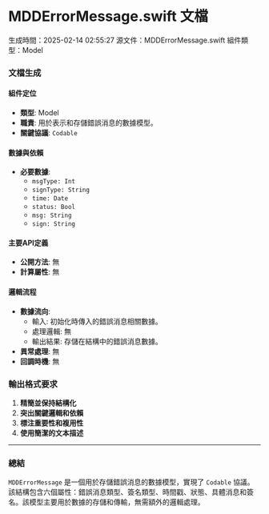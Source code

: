 # MDDErrorMessage.swift 文檔
生成時間：2025-02-14 02:55:27
源文件：MDDErrorMessage.swift
組件類型：Model

### 文檔生成

#### 組件定位
- **類型**: Model
- **職責**: 用於表示和存儲錯誤消息的數據模型。
- **關鍵協議**: `Codable`

#### 數據與依賴
- **必要數據**:
  - `msgType: Int`
  - `signType: String`
  - `time: Date`
  - `status: Bool`
  - `msg: String`
  - `sign: String`

#### 主要API定義
- **公開方法**: 無
- **計算屬性**: 無

#### 邏輯流程
- **數據流向**:
  - 輸入: 初始化時傳入的錯誤消息相關數據。
  - 處理邏輯: 無
  - 輸出結果: 存儲在結構中的錯誤消息數據。
- **異常處理**: 無
- **回調時機**: 無

### 輸出格式要求
1. **精簡並保持結構化**
2. **突出關鍵邏輯和依賴**
3. **標注重要性和複用性**
4. **使用簡潔的文本描述** 

---

### 總結
`MDDErrorMessage` 是一個用於存儲錯誤消息的數據模型，實現了 `Codable` 協議。該結構包含六個屬性：錯誤消息類型、簽名類型、時間戳、狀態、具體消息和簽名。該模型主要用於數據的存儲和傳輸，無需額外的邏輯處理。